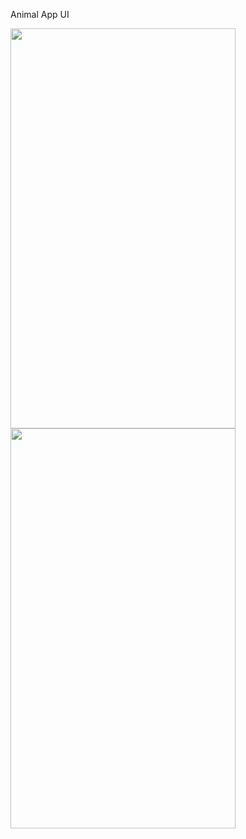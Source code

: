 Animal App UI


<img src="https://user-images.githubusercontent.com/88751768/180050082-b502b14a-3e8a-4e42-8d58-16e07f7757bc.png" width="360" height="640">
<img src="https://user-images.githubusercontent.com/88751768/180049980-cdd03080-663a-4c70-9ff7-a74443507e8d.png" width="360" height="640">
